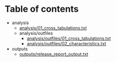 # Table of contents

* analysis
  * [analysis/01_cross_tabulations.txt](analysis/01_cross_tabulations.txt)
  * analysis/outfiles
    * [analysis/outfiles/01_cross_tabulations.txt](analysis/outfiles/01_cross_tabulations.txt)
    * [analysis/outfiles/02_characteristics.txt](analysis/outfiles/02_characteristics.txt)
* outputs
  * [outputs/release_report_output.txt](outputs/release_report_output.txt)